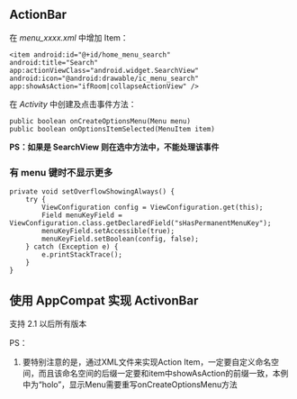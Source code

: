 ## ActionBar  

在 *menu_xxxx.xml* 中增加 Item：

    <item android:id="@+id/home_menu_search"
    android:title="Search"
    app:actionViewClass="android.widget.SearchView"
    android:icon="@android:drawable/ic_menu_search"
    app:showAsAction="ifRoom|collapseActionView" />

在 *Activity* 中创建及点击事件方法：  

    public boolean onCreateOptionsMenu(Menu menu)
    public boolean onOptionsItemSelected(MenuItem item)

**PS：如果是 SearchView 则在选中方法中，不能处理该事件**  

### 有 menu 键时不显示更多  

    private void setOverflowShowingAlways() {  
        try {  
            ViewConfiguration config = ViewConfiguration.get(this);  
            Field menuKeyField = ViewConfiguration.class.getDeclaredField("sHasPermanentMenuKey");  
            menuKeyField.setAccessible(true);  
            menuKeyField.setBoolean(config, false);  
        } catch (Exception e) {  
            e.printStackTrace();  
        }  
    }  


## 使用 AppCompat 实现 ActivonBar  
支持 2.1 以后所有版本  


PS： 

1. 要特别注意的是，通过XML文件来实现Action Item，一定要自定义命名空间，而且该命名空间的后缀一定要和item中showAsAction的前缀一致，本例中为“holo”，显示Menu需要重写onCreateOptionsMenu方法
